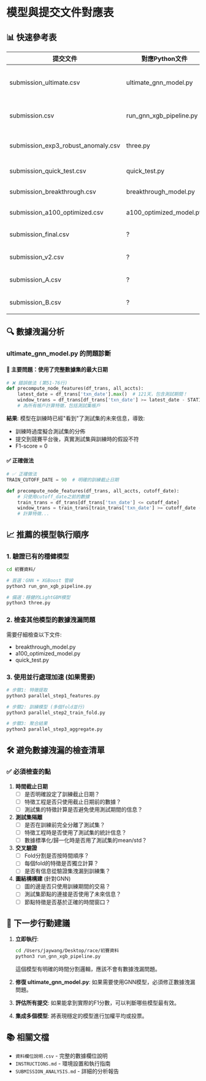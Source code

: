 # 模型與提交文件對應表

## 📊 快速參考表

| 提交文件 | 對應Python文件 | 模型類型 | 主要特點 | 狀態 |
|---------|--------------|---------|---------|------|
| submission_ultimate.csv | ultimate_gnn_model.py | GNN (PyTorch Geometric) | SAGEConv, 128維隱藏層 | ⚠️ F1=0 (數據洩漏) |
| submission.csv | run_gnn_xgb_pipeline.py | GNN + XGBoost | 5-Fold CV, OOF閾值優化 | ✅ 推薦使用 |
| submission_exp3_robust_anomaly.csv | three.py | LightGBM | 穩定時間窗口, 異常特徵 | ✅ 可用 |
| submission_quick_test.csv | quick_test.py | 快速測試 | 輕量級驗證 | 🔄 測試用 |
| submission_breakthrough.csv | breakthrough_model.py | 複雜模型 | 24KB代碼 | 🔄 待驗證 |
| submission_a100_optimized.csv | a100_optimized_model.py | GPU優化 | A100專用, 29KB代碼 | 🔄 待驗證 |
| submission_final.csv | ? | 未知 | 可能是整合版本 | ❓ 待確認 |
| submission_v2.csv | ? | 未知 | 版本2 | ❓ 待確認 |
| submission_A.csv | ? | 未知 | A/B測試版本A | ❓ 待確認 |
| submission_B.csv | ? | 未知 | A/B測試版本B | ❓ 待確認 |

## 🔍 數據洩漏分析

### ultimate_gnn_model.py 的問題診斷

#### 🚨 主要問題：使用了完整數據集的最大日期

```python
# ❌ 錯誤做法 (第51-76行)
def precompute_node_features(df_trans, all_accts):
    latest_date = df_trans['txn_date'].max()  # 121天，包含測試期間！
    window_trans = df_trans[df_trans['txn_date'] >= latest_date - STATIC_FEATURE_WINDOW]
    # 為所有帳戶計算特徵，包括測試集帳戶
```

**結果**: 模型在訓練時已經"看到"了測試集的未來信息，導致:
- 訓練時過度擬合測試集的分佈
- 提交到競賽平台後，真實測試集與訓練時的假設不符
- F1-score = 0

#### ✅ 正確做法

```python
# ✅ 正確做法
TRAIN_CUTOFF_DATE = 90  # 明確的訓練截止日期

def precompute_node_features(df_trans, all_accts, cutoff_date):
    # 只使用cutoff_date之前的數據
    train_trans = df_trans[df_trans['txn_date'] <= cutoff_date]
    window_trans = train_trans[train_trans['txn_date'] >= cutoff_date - STATIC_FEATURE_WINDOW]
    # 計算特徵...
```

## 📈 推薦的模型執行順序

### 1. 驗證已有的穩健模型
```bash
cd 初賽資料/

# 首選：GNN + XGBoost 管線
python3 run_gnn_xgb_pipeline.py

# 備選：穩健的LightGBM模型
python3 three.py
```

### 2. 檢查其他模型的數據洩漏問題
需要仔細檢查以下文件:
- breakthrough_model.py
- a100_optimized_model.py
- quick_test.py

### 3. 使用並行處理加速 (如果需要)
```bash
# 步驟1: 特徵提取
python3 parallel_step1_features.py

# 步驟2: 訓練模型 (多個fold並行)
python3 parallel_step2_train_fold.py

# 步驟3: 聚合結果
python3 parallel_step3_aggregate.py
```

## 🛠️ 避免數據洩漏的檢查清單

### ✅ 必須檢查的點

1. **時間截止日期**
   - [ ] 是否明確設定了訓練截止日期？
   - [ ] 特徵工程是否只使用截止日期前的數據？
   - [ ] 測試集的特徵計算是否避免使用測試期間的信息？

2. **測試集隔離**
   - [ ] 是否在訓練前完全分離了測試集？
   - [ ] 特徵工程時是否使用了測試集的統計信息？
   - [ ] 數據標準化/歸一化時是否用了測試集的mean/std？

3. **交叉驗證**
   - [ ] Fold分割是否按時間順序？
   - [ ] 每個fold的特徵是否獨立計算？
   - [ ] 是否有信息從驗證集洩漏到訓練集？

4. **圖結構構建** (針對GNN)
   - [ ] 圖的邊是否只使用訓練期間的交易？
   - [ ] 測試集節點的連接是否使用了未來信息？
   - [ ] 節點特徵是否基於正確的時間窗口？

## 🎯 下一步行動建議

1. **立即執行**:
   ```bash
   cd /Users/jaywang/Desktop/race/初賽資料
   python3 run_gnn_xgb_pipeline.py
   ```
   這個模型有明確的時間分割邏輯，應該不會有數據洩漏問題。

2. **修復 ultimate_gnn_model.py**:
   如果需要使用GNN模型，必須修正數據洩漏問題。

3. **評估所有提交**:
   如果能拿到實際的F1分數，可以判斷哪些模型最有效。

4. **集成多個模型**:
   將表現穩定的模型進行加權平均或投票。

## 📚 相關文檔

- `資料欄位說明.csv` - 完整的數據欄位說明
- `INSTRUCTIONS.md` - 環境設置和執行指南
- `SUBMISSION_ANALYSIS.md` - 詳細的分析報告
